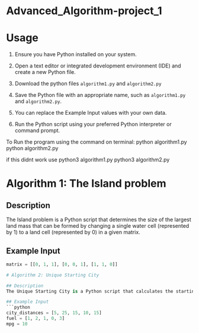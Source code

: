 # Advanced_Algorithm-project_1

# Usage
1. Ensure you have Python installed on your system.

2. Open a text editor or integrated development environment (IDE) and create a new Python file.

3. Download the python files `algorithm1.py` and `algorithm2.py`

6. Save the Python file with an appropriate name, such as `algorithm1.py` and `algorithm2.py`.
   
8. You can replace the Example Input values with your own data.

9. Run the Python script using your preferred Python interpreter or command prompt.

To Run the program using the command on terminal: 
python algorithm1.py
python algorithm2.py

if this didnt work use 
python3 algorithm1.py
python3 algorithm2.py


# Algorithm 1: The Island problem

## Description
The Island problem is a Python script that determines the size of the largest land mass that can be formed by changing a single
water cell (represented by 1) to a land cell (represented by 0) in a given matrix.

## Example Input
```python
matrix = [[0, 1, 1], [0, 0, 1], [1, 1, 0]]

# Algorithm 2: Unique Starting City

## Description
The Unique Starting City is a Python script that calculates the starting city for a circular tour based on provided city distances, fuel levels, and miles per gallon (mpg). It helps you determine if completing a circular tour with the available fuel is possible and returns the index of the starting city from which the circular tour is possible.

## Example Input
```python
city_distances = [5, 25, 15, 10, 15]
fuel = [1, 2, 1, 0, 3]
mpg = 10




